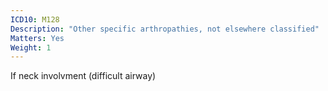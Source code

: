 ```yaml
---
ICD10: M128
Description: "Other specific arthropathies, not elsewhere classified"
Matters: Yes
Weight: 1
---
```

If neck involvment (difficult airway)
